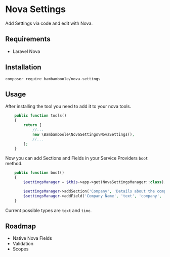 # Nova Settings
Add Settings via code and edit with Nova.
## Requirements
* Laravel Nova
## Installation
```
composer require bambamboole/nova-settings
```
## Usage
After installing the tool you need to add it to your nova tools.
```php
    public function tools()
    {
        return [
            //...
            new \Bambamboole\NovaSettings\NovaSettings(),
            //...
        ];
    }
```
Now you can add Sections and Fields in your Service Providers `boot` method.
```php
    public function boot()
    {
        $settingsManager = $this->app->get(NovaSettingsManager::class);

        $settingsManager->addSection('Company', 'Details about the company');
        $settingsManager->addField('Company Name', 'text', 'company', 'the full company name');
    }
```
Current possible types are `text` and `time`.

## Roadmap
* Native Nova Fields
* Validation
* Scopes
